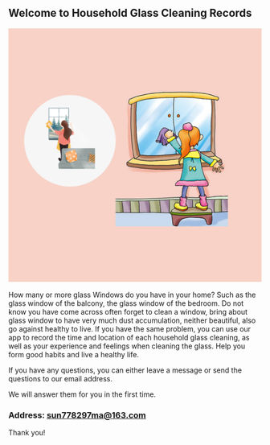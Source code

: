 ## Welcome to Household Glass Cleaning Records

![Image](icon-1024.png)

How many or more glass Windows do you have in your home? Such as the glass window of the balcony, the glass window of the bedroom. Do not know you have come across often forget to clean a window, bring about glass window to have very much dust accumulation, neither beautiful, also go against healthy to live. If you have the same problem, you can use our app to record the time and location of each household glass cleaning, as well as your experience and feelings when cleaning the glass. Help you form good habits and live a healthy life.


If you have any questions, you can either leave a message or send the questions to our email address.

We will answer them for you in the first time.

### Address: sun778297ma@163.com

Thank you!

